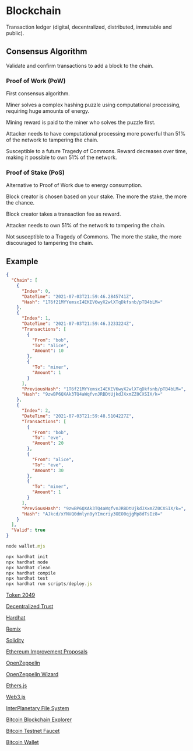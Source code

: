 # Blockchain

Transaction ledger (digital, decentralized, distributed, immutable and public).

## Consensus Algorithm

Validate and confirm transactions to add a block to the chain.

### Proof of Work (PoW)

First consensus algorithm.

Miner solves a complex hashing puzzle using computational processing, requiring huge amounts of energy.

Mining reward is paid to the miner who solves the puzzle first.

Attacker needs to have computational processing more powerful than 51% of the network to tampering the chain.

Susceptible to a future Tragedy of Commons. Reward decreases over time, making it possible to own 51% of the network.

### Proof of Stake (PoS)

Alternative to Proof of Work due to energy consumption.

Block creator is chosen based on your stake. The more the stake, the more the chance.

Block creator takes a transaction fee as reward.

Attacker needs to own 51% of the network to tampering the chain.

Not susceptible to a Tragedy of Commons. The more the stake, the more discouraged to tampering the chain.

## Example

```json
{
  "Chain": [
    {
      "Index": 0,
      "DateTime": "2021-07-03T21:59:46.2845741Z",
      "Hash": "1T6f21MYYemsxI4EKEV6wyX2wlXTqDkfsnb/pTB4bLM="
    },
    {
      "Index": 1,
      "DateTime": "2021-07-03T21:59:46.3233224Z",
      "Transactions": [
        {
          "From": "bob",
          "To": "alice",
          "Amount": 10
        },
        {
          "To": "miner",
          "Amount": 1
        }
      ],
      "PreviousHash": "1T6f21MYYemsxI4EKEV6wyX2wlXTqDkfsnb/pTB4bLM=",
      "Hash": "9zwBP6QXAk3TQ4aWqfvnJRBDtUjkdJXxmZZ0CXSIX/k="
    },
    {
      "Index": 2,
      "DateTime": "2021-07-03T21:59:48.5104227Z",
      "Transactions": [
        {
          "From": "bob",
          "To": "eve",
          "Amount": 20
        },
        {
          "From": "alice",
          "To": "eve",
          "Amount": 30
        },
        {
          "To": "miner",
          "Amount": 1
        }
      ],
      "PreviousHash": "9zwBP6QXAk3TQ4aWqfvnJRBDtUjkdJXxmZZ0CXSIX/k=",
      "Hash": "AJkcd/xYNVQ0dmlyn0yYImcriy3OEO0qjgMp8dTsIz8="
    }
  ],
  "Valid": true
}
```

```js
node wallet.mjs
```

```js
npx hardhat init
npx hardhat node
npx hardhat clean
npx hardhat compile
npx hardhat test
npx hardhat run scripts/deploy.js
```

[Token 2049](https://www.token2049.com)

[Decentralized Trust](https://www.lfdecentralizedtrust.org)

[Hardhat](https://hardhat.org)

[Remix](https://remix.ethereum.org)

[Solidity](https://docs.soliditylang.org)

[Ethereum Improvement Proposals](https://eips.ethereum.org)

[OpenZeppelin](https://www.openzeppelin.com)

[OpenZeppelin Wizard](https://wizard.openzeppelin.com)

[Ethers.js](https://docs.ethers.org)

[Web3.js](https://docs.web3js.org)

[InterPlanetary File System](https://ipfs.tech)

[Bitcoin Blockchain Explorer](https://blockstream.info/testnet/address/ADDRESS)

[Bitcoin Testnet Faucet](https://bitcoinfaucet.uo1.net)

[Bitcoin Wallet](https://electrum.org)
